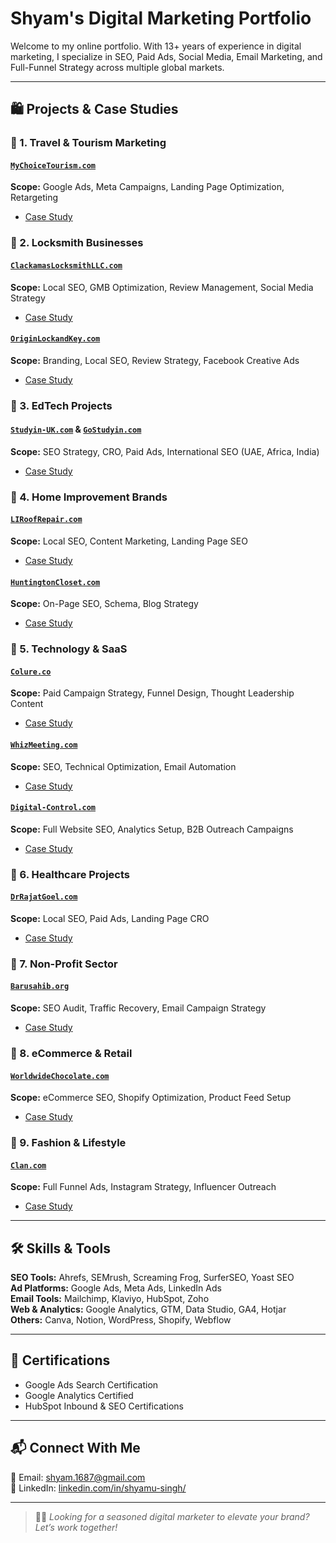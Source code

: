 # Shyam's Digital Marketing Portfolio

Welcome to my online portfolio. With 13+ years of experience in digital marketing, I specialize in SEO, Paid Ads, Social Media, Email Marketing, and Full-Funnel Strategy across multiple global markets.

---

## 🛍 Projects & Case Studies

### 👛 1. Travel & Tourism Marketing
#### [`MyChoiceTourism.com`](https://mychoicetourism.com/)
**Scope:** Google Ads, Meta Campaigns, Landing Page Optimization, Retargeting

-  [Case Study](./Travel-Projects/MyChoiceTourism.md)

### 👛 2. Locksmith Businesses
#### [`ClackamasLocksmithLLC.com`](https://www.clackamaslocksmithllc.com/)
**Scope:** Local SEO, GMB Optimization, Review Management, Social Media Strategy

-  [Case Study](./Locksmith-Projects/ClackamasLocksmith.md)

#### [`OriginLockandKey.com`](https://originlockandkey.com/)
**Scope:** Branding, Local SEO, Review Strategy, Facebook Creative Ads

-  [Case Study](./Locksmith-Projects/OriginLockandKey.md)

### 👛 3. EdTech Projects
#### [`Studyin-UK.com`](https://studyin-uk.com/) & [`GoStudyin.com`](https://gostudyin.com/)
**Scope:** SEO Strategy, CRO, Paid Ads, International SEO (UAE, Africa, India)

-  [Case Study](./EdTech-Projects/StudyinUK-GoStudyin.md)

### 👛 4. Home Improvement Brands
#### [`LIRoofRepair.com`](https://www.liroofrepair.com/)
**Scope:** Local SEO, Content Marketing, Landing Page SEO

-  [Case Study](./Home-Improvement/LIRoofRepair.md)

#### [`HuntingtonCloset.com`](https://huntingtoncloset.com/)
**Scope:** On-Page SEO, Schema, Blog Strategy

-  [Case Study](./Home-Improvement/HuntingtonCloset.md)

### 👛 5. Technology & SaaS
#### [`Colure.co`](https://colure.co/)
**Scope:** Paid Campaign Strategy, Funnel Design, Thought Leadership Content

-  [Case Study](./Tech-SaaS/Colure.md)

#### [`WhizMeeting.com`](https://www.whizmeeting.com/)
**Scope:** SEO, Technical Optimization, Email Automation

-  [Case Study](./Tech-SaaS/WhizMeeting.md)

#### [`Digital-Control.com`](https://www.digital-control.com/)
**Scope:** Full Website SEO, Analytics Setup, B2B Outreach Campaigns

-  [Case Study](./Tech-SaaS/DigitalControl.md)

### 👛 6. Healthcare Projects
#### [`DrRajatGoel.com`](https://www.drrajatgoel.com/)
**Scope:** Local SEO, Paid Ads, Landing Page CRO

-  [Case Study](./Healthcare/DrRajatGoel.md)

### 👛 7. Non-Profit Sector
#### [`Barusahib.org`](https://barusahib.org/)
**Scope:** SEO Audit, Traffic Recovery, Email Campaign Strategy

-  [Case Study](./NonProfit/Barusahib.md)

### 👛 8. eCommerce & Retail
#### [`WorldwideChocolate.com`](https://worldwidechocolate.com/)
**Scope:** eCommerce SEO, Shopify Optimization, Product Feed Setup

-  [Case Study](./eCommerce/WorldwideChocolate.md)

### 👛 9. Fashion & Lifestyle
#### [`Clan.com`](https://clan.com/)
**Scope:** Full Funnel Ads, Instagram Strategy, Influencer Outreach

-  [Case Study](./Fashion-Lifestyle/Clan.md)

---

## 🛠️ Skills & Tools
**SEO Tools:** Ahrefs, SEMrush, Screaming Frog, SurferSEO, Yoast SEO  
**Ad Platforms:** Google Ads, Meta Ads, LinkedIn Ads  
**Email Tools:** Mailchimp, Klaviyo, HubSpot, Zoho  
**Web & Analytics:** Google Analytics, GTM, Data Studio, GA4, Hotjar  
**Others:** Canva, Notion, WordPress, Shopify, Webflow

---

## 📜 Certifications
- Google Ads Search Certification
- Google Analytics Certified
- HubSpot Inbound & SEO Certifications

---

## 📬 Connect With Me
📧 Email: shyam.1687@gmail.com  
🔗 LinkedIn: [linkedin.com/in/shyamu-singh/](https://www.linkedin.com/in/shyamu-singh/)

---

> 👨‍💼 *Looking for a seasoned digital marketer to elevate your brand? Let’s work together!*
